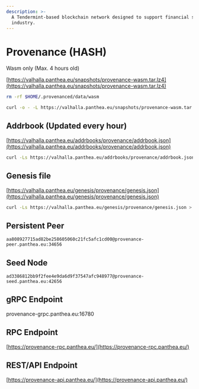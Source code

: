 ```yaml
---
description: >-
  A Tendermint-based blockchain network designed to support financial service
  industry.
---
```


# Provenance (HASH)

Wasm only (Max. 4 hours old)

[https://valhalla.panthea.eu/snapshots/provenance-wasm.tar.lz4](https://valhalla.panthea.eu/snapshots/provenance-wasm.tar.lz4)

```bash
rm -rf $HOME/.provenanced/data/wasm

curl -o - -L https://valhalla.panthea.eu/snapshots/provenance-wasm.tar.lz4 | lz4 -c -d - | tar -x -C $HOME/.provenanced/data/
```

## Addrbook (Updated every hour) <a href="#addrbook" id="addrbook"></a>

[https://valhalla.panthea.eu/addrbooks/provenance/addrbook.json](https://valhalla.panthea.eu/addrbooks/provenance/addrbook.json)

```bash
curl -Ls https://valhalla.panthea.eu/addrbooks/provenance/addrbook.json > $HOME/.provenanced/config/addrbook.json
```

## Genesis file

[https://valhalla.panthea.eu/genesis/provenance/genesis.json](https://valhalla.panthea.eu/genesis/provenance/genesis.json)

```bash
curl -Ls https://valhalla.panthea.eu/genesis/provenance/genesis.json > $HOME/.provenanced/config/genesis.json
```

## Persistent Peer

```uri
aa808927715ad82be258605060c21fc5afc1cd00@provenance-peer.panthea.eu:34656
```

## Seed Node

```url
ad3386812bb9f2fee4e9da6d9f37547afc948977@provenance-seed.panthea.eu:42656
```

## gRPC Endpoint

provenance-grpc.panthea.eu:16780

## RPC Endpoint

[https://provenance-rpc.panthea.eu/](https://provenance-rpc.panthea.eu/)

## REST/API Endpoint

[https://provenance-api.panthea.eu/](https://provenance-api.panthea.eu/)

